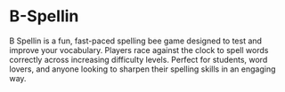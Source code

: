 # B-Spellin
B Spellin is a fun, fast-paced spelling bee game designed to test and improve your vocabulary. Players race against the clock to spell words correctly across increasing difficulty levels. Perfect for students, word lovers, and anyone looking to sharpen their spelling skills in an engaging way.
